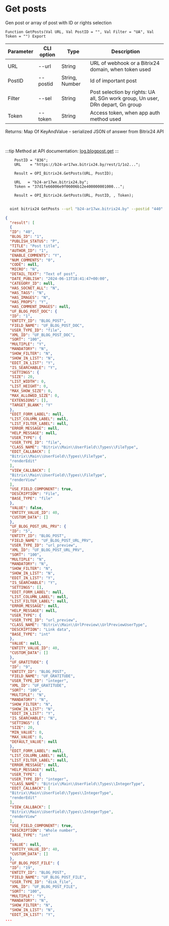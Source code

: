 ﻿---
sidebar_position: 5
---

# Get posts
 Gen post or array of post with ID or rights selection



`Function GetPosts(Val URL, Val PostID = "", Val Filter = "UA", Val Token = "") Export`

  | Parameter | CLI option | Type | Description |
  |-|-|-|-|
  | URL | --url | String | URL of webhook or a Bitrix24 domain, when token used |
  | PostID | --postid | String, Number | Id of important post |
  | Filter | --sel | String | Post selection by rights: UA all, SGn work group, Un user, DRn depart, Gn group |
  | Token | --token | String | Access token, when app auth method used |

  
  Returns:  Map Of KeyAndValue - serialized JSON of answer from Bitrix24 API

<br/>

:::tip
Method at API documentation: [log.blogpost.get](https://dev.1c-bitrix.ru/rest_help/log/log_blogpost_get.php)
:::
<br/>


```bsl title="Code example"
    PostID = "836";
    URL    = "https://b24-ar17wx.bitrix24.by/rest/1/1o2...";

    Result = OPI_Bitrix24.GetPosts(URL, PostID);

    URL   = "b24-ar17wx.bitrix24.by";
    Token = "37d1fe66006e9f06006b12e400000001000...";

    Result = OPI_Bitrix24.GetPosts(URL, PostID, , Token);
```



```sh title="CLI command example"
    
  oint bitrix24 GetPosts --url "b24-ar17wx.bitrix24.by" --postid "440" --sel %sel% --token "fe3fa966006e9f06006b12e400000001000..."

```

```json title="Result"
{
  "result": [
  {
  "ID": "40",
  "BLOG_ID": "1",
  "PUBLISH_STATUS": "P",
  "TITLE": "Post title",
  "AUTHOR_ID": "1",
  "ENABLE_COMMENTS": "Y",
  "NUM_COMMENTS": "0",
  "CODE": null,
  "MICRO": "N",
  "DETAIL_TEXT": "Text of post",
  "DATE_PUBLISH": "2024-06-13T18:41:47+00:00",
  "CATEGORY_ID": null,
  "HAS_SOCNET_ALL": "N",
  "HAS_TAGS": "N",
  "HAS_IMAGES": "N",
  "HAS_PROPS": "Y",
  "HAS_COMMENT_IMAGES": null,
  "UF_BLOG_POST_DOC": {
  "ID": "1",
  "ENTITY_ID": "BLOG_POST",
  "FIELD_NAME": "UF_BLOG_POST_DOC",
  "USER_TYPE_ID": "file",
  "XML_ID": "UF_BLOG_POST_DOC",
  "SORT": "100",
  "MULTIPLE": "Y",
  "MANDATORY": "N",
  "SHOW_FILTER": "N",
  "SHOW_IN_LIST": "N",
  "EDIT_IN_LIST": "Y",
  "IS_SEARCHABLE": "Y",
  "SETTINGS": {
  "SIZE": 20,
  "LIST_WIDTH": 0,
  "LIST_HEIGHT": 0,
  "MAX_SHOW_SIZE": 0,
  "MAX_ALLOWED_SIZE": 0,
  "EXTENSIONS": [],
  "TARGET_BLANK": "Y"
  },
  "EDIT_FORM_LABEL": null,
  "LIST_COLUMN_LABEL": null,
  "LIST_FILTER_LABEL": null,
  "ERROR_MESSAGE": null,
  "HELP_MESSAGE": null,
  "USER_TYPE": {
  "USER_TYPE_ID": "file",
  "CLASS_NAME": "Bitrix\\Main\\UserField\\Types\\FileType",
  "EDIT_CALLBACK": [
  "Bitrix\\Main\\UserField\\Types\\FileType",
  "renderEdit"
  ],
  "VIEW_CALLBACK": [
  "Bitrix\\Main\\UserField\\Types\\FileType",
  "renderView"
  ],
  "USE_FIELD_COMPONENT": true,
  "DESCRIPTION": "File",
  "BASE_TYPE": "file"
  },
  "VALUE": false,
  "ENTITY_VALUE_ID": 40,
  "CUSTOM_DATA": []
  },
  "UF_BLOG_POST_URL_PRV": {
  "ID": "5",
  "ENTITY_ID": "BLOG_POST",
  "FIELD_NAME": "UF_BLOG_POST_URL_PRV",
  "USER_TYPE_ID": "url_preview",
  "XML_ID": "UF_BLOG_POST_URL_PRV",
  "SORT": "100",
  "MULTIPLE": "N",
  "MANDATORY": "N",
  "SHOW_FILTER": "N",
  "SHOW_IN_LIST": "N",
  "EDIT_IN_LIST": "Y",
  "IS_SEARCHABLE": "Y",
  "SETTINGS": [],
  "EDIT_FORM_LABEL": null,
  "LIST_COLUMN_LABEL": null,
  "LIST_FILTER_LABEL": null,
  "ERROR_MESSAGE": null,
  "HELP_MESSAGE": null,
  "USER_TYPE": {
  "USER_TYPE_ID": "url_preview",
  "CLASS_NAME": "Bitrix\\Main\\UrlPreview\\UrlPreviewUserType",
  "DESCRIPTION": "Link data",
  "BASE_TYPE": "int"
  },
  "VALUE": null,
  "ENTITY_VALUE_ID": 40,
  "CUSTOM_DATA": []
  },
  "UF_GRATITUDE": {
  "ID": "9",
  "ENTITY_ID": "BLOG_POST",
  "FIELD_NAME": "UF_GRATITUDE",
  "USER_TYPE_ID": "integer",
  "XML_ID": "UF_GRATITUDE",
  "SORT": "100",
  "MULTIPLE": "N",
  "MANDATORY": "N",
  "SHOW_FILTER": "N",
  "SHOW_IN_LIST": "N",
  "EDIT_IN_LIST": "Y",
  "IS_SEARCHABLE": "N",
  "SETTINGS": {
  "SIZE": 20,
  "MIN_VALUE": 0,
  "MAX_VALUE": 0,
  "DEFAULT_VALUE": null
  },
  "EDIT_FORM_LABEL": null,
  "LIST_COLUMN_LABEL": null,
  "LIST_FILTER_LABEL": null,
  "ERROR_MESSAGE": null,
  "HELP_MESSAGE": null,
  "USER_TYPE": {
  "USER_TYPE_ID": "integer",
  "CLASS_NAME": "Bitrix\\Main\\UserField\\Types\\IntegerType",
  "EDIT_CALLBACK": [
  "Bitrix\\Main\\UserField\\Types\\IntegerType",
  "renderEdit"
  ],
  "VIEW_CALLBACK": [
  "Bitrix\\Main\\UserField\\Types\\IntegerType",
  "renderView"
  ],
  "USE_FIELD_COMPONENT": true,
  "DESCRIPTION": "Whole number",
  "BASE_TYPE": "int"
  },
  "VALUE": null,
  "ENTITY_VALUE_ID": 40,
  "CUSTOM_DATA": []
  },
  "UF_BLOG_POST_FILE": {
  "ID": "19",
  "ENTITY_ID": "BLOG_POST",
  "FIELD_NAME": "UF_BLOG_POST_FILE",
  "USER_TYPE_ID": "disk_file",
  "XML_ID": "UF_BLOG_POST_FILE",
  "SORT": "100",
  "MULTIPLE": "Y",
  "MANDATORY": "N",
  "SHOW_FILTER": "N",
  "SHOW_IN_LIST": "N",
  "EDIT_IN_LIST": "Y",
...
```

